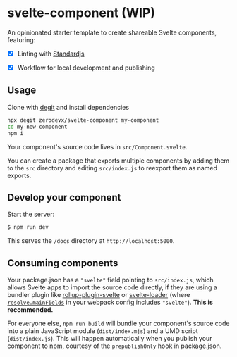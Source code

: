 # svelte-component (WIP)

An opinionated starter template to create shareable Svelte components, featuring:

- [x] Linting with [Standardjs](https://github.com/standard/standard)
- [x] Workflow for local development and publishing


## Usage

Clone with [degit](https://github.com/Rich-Harris/degit) and install dependencies

```bash
npx degit zerodevx/svelte-component my-component
cd my-new-component
npm i
```

Your component's source code lives in `src/Component.svelte`.

You can create a package that exports multiple components by adding them to the `src` directory and editing `src/index.js` to reexport them as named exports.


## Develop your component

Start the server:

```bash
$ npm run dev
```

This serves the `/docs` directory at `http://localhost:5000`.


## Consuming components

Your package.json has a `"svelte"` field pointing to `src/index.js`, which allows Svelte apps to import the source code directly, if they are using a bundler plugin like [rollup-plugin-svelte](https://github.com/sveltejs/rollup-plugin-svelte) or [svelte-loader](https://github.com/sveltejs/svelte-loader) (where [`resolve.mainFields`](https://webpack.js.org/configuration/resolve/#resolve-mainfields) in your webpack config includes `"svelte"`). **This is recommended.**

For everyone else, `npm run build` will bundle your component's source code into a plain JavaScript module (`dist/index.mjs`) and a UMD script (`dist/index.js`). This will happen automatically when you publish your component to npm, courtesy of the `prepublishOnly` hook in package.json.
